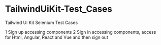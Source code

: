 # TailwindUiKit-Test_Cases
Tailwind UI Kit Selenium Test Cases

1 Sign up accessing components
2 Sign in accessing components, access for Html, Angular, React and Vue and then sign out
